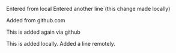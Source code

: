 Entered from local
Entered another line`(this change made locally)

Added from github.com

This is added again via github

This is added locally. Added a line remotely.
